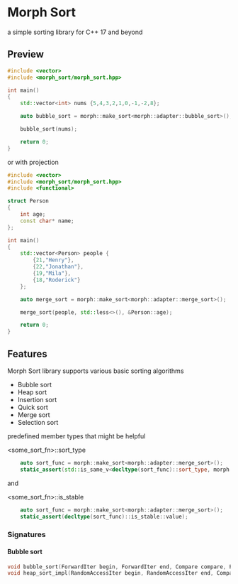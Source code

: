 # Morph Sort

a simple sorting library for C++ 17 and beyond

## Preview
```cpp
#include <vector>
#include <morph_sort/morph_sort.hpp>

int main()
{
    std::vector<int> nums {5,4,3,2,1,0,-1,-2,8};

    auto bubble_sort = morph::make_sort<morph::adapter::bubble_sort>();

    bubble_sort(nums);

    return 0;
}
```
or with projection

```cpp
#include <vector>
#include <morph_sort/morph_sort.hpp>
#include <functional>

struct Person
{
    int age;
    const char* name;
};

int main()
{
    std::vector<Person> people {
        {21,"Henry"}, 
        {22,"Jonathan"},
        {19,"Mila"},
        {18,"Roderick"}
    };

    auto merge_sort = morph::make_sort<morph::adapter::merge_sort>();

    merge_sort(people, std::less<>(), &Person::age);

    return 0;
}
```
## Features
Morph Sort library supports various basic sorting algorithms

- Bubble sort
- Heap sort
- Insertion sort
- Quick sort
- Merge sort
- Selection sort

predefined member types that might be helpful

<some_sort_fn>::sort_type
```cpp
    auto sort_func = morph::make_sort<morph::adapter::merge_sort>();
    static_assert(std::is_same_v<decltype(sort_func)::sort_type, morph::adapter::merge_sort>);
```
and

<some_sort_fn>::is_stable
```cpp
    auto sort_func = morph::make_sort<morph::adapter::merge_sort>();
    static_assert(decltype(sort_func)::is_stable::value);
```
### Signatures
#### Bubble sort
```cpp
void bubble_sort(ForwardIter begin, ForwardIter end, Compare compare, Projection projection)
void heap_sort_impl(RandomAccessIter begin, RandomAccessIter end, Compare compare, Projection projection)


